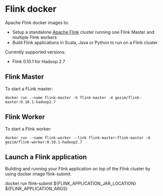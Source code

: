 # Flink docker

Apache Flink docker images to:
* Setup a standalone [Apache Flink](http://flink.apache.org/) cluster running one Flink Master and multiple Flink workers
* Build Flink applications in Scala, Java or Python to run on a Flink cluster

Currently supported versions:
* Flink 0.10.1 for Hadoop 2.7

## Flink Master
To start a FLink master:

    docker run --name flink-master -h flink-master -d gezim/flink-master:0.10.1-hadoop2.7

## Flink Worker
To start a Flink worker:

    docker run --name flink-worker --link flink-master:flink-master -d gezim/flink-worker:0.10.1-hadoop2.7

## Launch a Flink application
Building and running your Flink application on top of the Flink cluster by using docker image flink-submit.

docker run flink-submit
  ${FLINK_APPLICATION_JAR_LOCATION} \
  ${FLINK_APPLICATION_ARGS}
